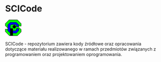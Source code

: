 # SCICode

![logo](https://github.com/jackflower/SCICode/blob/master/graphics/sci_logo.png)

SCICode - repozytorium zawiera kody źródłowe oraz opracowania dotyczące materiału realizowanego w ramach przedmiotów związanych z programowaniem oraz projektowaniem oprogramowania.

